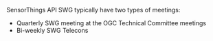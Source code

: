 SensorThings API SWG typically have two types of meetings:
* Quarterly SWG meeting at the OGC Technical Committee meetings
* Bi-weekly SWG Telecons
